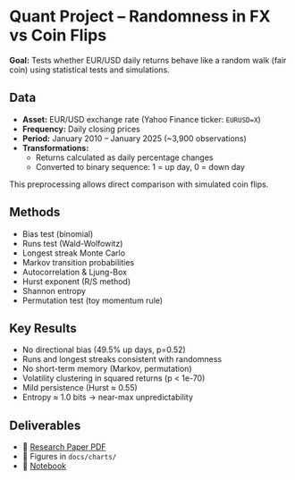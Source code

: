 # Quant Project – Randomness in FX vs Coin Flips

**Goal:** Tests whether EUR/USD daily returns behave like a random walk (fair coin) using statistical tests and simulations.

## Data
- **Asset:** EUR/USD exchange rate (Yahoo Finance ticker: `EURUSD=X`)
- **Frequency:** Daily closing prices
- **Period:** January 2010 – January 2025 (~3,900 observations)
- **Transformations:**
  - Returns calculated as daily percentage changes
  - Converted to binary sequence: 1 = up day, 0 = down day

This preprocessing allows direct comparison with simulated coin flips.

## Methods
- Bias test (binomial)
- Runs test (Wald-Wolfowitz)
- Longest streak Monte Carlo
- Markov transition probabilities
- Autocorrelation & Ljung-Box
- Hurst exponent (R/S method)
- Shannon entropy
- Permutation test (toy momentum rule)

## Key Results
- No directional bias (49.5% up days, p=0.52)
- Runs and longest streaks consistent with randomness
- No short-term memory (Markov, permutation)
- Volatility clustering in squared returns (p < 1e-70)
- Mild persistence (Hurst ≈ 0.55)
- Entropy ≈ 1.0 bits → near-max unpredictability

## Deliverables
- 📑 [Research Paper PDF](docs/fx_vs_coin_randomness.pdf)
- 📸 Figures in `docs/charts/`
- 📂 [Notebook](notebooks/fx_vs_coin_randomness.ipynb)

